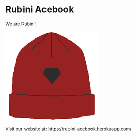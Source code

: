 # Rubini Acebook

We are Rubini!

![rubini](app/assets/images/blah.png)



Visit our website at:
https://rubini-acebook.herokuapp.com/
